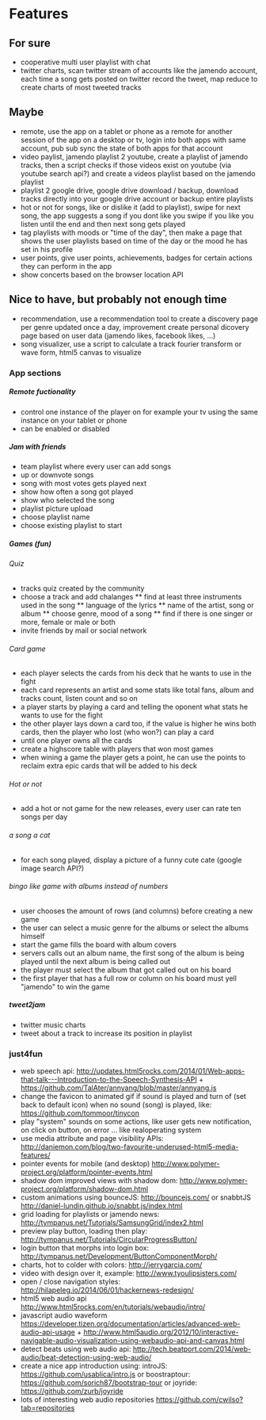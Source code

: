 # Features

## For sure

* cooperative multi user playlist with chat
* twitter charts, scan twitter stream of accounts like the jamendo account, each time a song gets posted on twitter record the tweet, map reduce to create charts of most tweeted tracks

## Maybe

* remote, use the app on a tablet or phone as a remote for another session of the app on a desktop or tv, login into both apps with same account, pub sub sync the state of both apps for that account
* video paylist, jamendo playlist 2 youtube, create a playlist of jamendo tracks, then a script checks if those videos exist on youtube (via youtube search api?) and create a videos playlist based on the jamendo playlist
* playlist 2 google drive, google drive download / backup, download tracks directly into your google drive account or backup entire playlists
* hot or not for songs, like or dislike it (add to playlist), swipe for next song, the app suggests a song if you dont like you swipe if you like you listen until the end and then next song gets played
* tag playlists with moods or "time of the day", then make a page that shows the user playlists based on time of the day or the mood he has set in his profile
* user points, give user points, achievements, badges for certain actions they can perform in the app
* show concerts based on the browser location API

## Nice to have, but probably not enough time

* recommendation, use a recommendation tool to create a discovery page per genre updated once a day, improvement create personal dicovery page based on user data (jamendo likes, facebook likes, ...)
* song visualizer, use a script to calculate a track fourier transform or wave form, html5 canvas to visualize

### App sections

##### Remote fuctionality

* control one instance of the player on for example your tv using the same instance on your tablet or phone
* can be enabled or disabled

##### Jam with friends

* team playlist where every user can add songs
* up or downvote songs
* song with most votes gets played next
* show how often a song got played
* show who selected the song
* playlist picture upload
* choose playlist name
* choose existing playlist to start

##### Games (fun)

###### Quiz
* tracks quiz created by the community
* choose a track and add chalanges
** find at least three instruments used in the song
** language of the lyrics
** name of the artist, song or album
** choose genre, mood of a song
** find if there is one singer or more, female or male or both
* invite friends by mail or social network

###### Card game
* each player selects the cards from his deck that he wants to use in the fight
* each card represents an artist and some stats like total fans, album and tracks count, listen count and so on
* a player starts by playing a card and telling the oponent what stats he wants to use for the fight
* the other player lays down a card too, if the value is higher he wins both cards, then the player who lost (who won?) can play a card
* until one player owns all the cards
* create a highscore table with players that won most games
* when wining a game the player gets a point, he can use the points to reclaim extra epic cards that will be added to his deck

###### Hot or not
* add a hot or not game for the new releases, every user can rate ten songs per day

###### a song a cat
* for each song played, display a picture of a funny cute cate (google image search API?)

###### bingo like game with albums instead of numbers
* user chooses the amount of rows (and columns) before creating a new game
* the user can select a music genre for the albums or select the albums himself
* start the game fills the board with album covers
* servers calls out an album name, the first song of the album is being played until the next album is being called out
* the player must select the album that got called out on his board
* the first player that has a full row or column on his board must yell "jamendo" to win the game

##### tweet2jam

* twitter music charts
* tweet about a track to increase its position in playlist

### just4fun

* web speech api: http://updates.html5rocks.com/2014/01/Web-apps-that-talk---Introduction-to-the-Speech-Synthesis-API + https://github.com/TalAter/annyang/blob/master/annyang.js
* change the favicon to animated gif if sound is played and turn of (set back to default icon) when no sound (song) is played, like: https://github.com/tommoor/tinycon
* play "system" sounds on some actions, like user gets new notification, on click on button, on error ... like realoperating system
* use media attribute and page visibility APIs: http://daniemon.com/blog/two-favourite-underused-html5-media-features/
* pointer events for mobile (and desktop) http://www.polymer-project.org/platform/pointer-events.html
* shadow dom improved views with shadow dom: http://www.polymer-project.org/platform/shadow-dom.html
* custom animations using bounceJS: http://bouncejs.com/ or snabbtJS http://daniel-lundin.github.io/snabbt.js/index.html
* grid loading for playlists or jamendo news: http://tympanus.net/Tutorials/SamsungGrid/index2.html
* preview play button, loading then play: http://tympanus.net/Tutorials/CircularProgressButton/
* login button that morphs into login box: http://tympanus.net/Development/ButtonComponentMorph/
* charts, hot to colder with colors: http://jerrygarcia.com/
* video with design over it, example: http://www.tyoulipsisters.com/
* open / close navigation styles: http://hilapeleg.io/2014/06/01/hackernews-redesign/
* html5 web audio api http://www.html5rocks.com/en/tutorials/webaudio/intro/
* javascript audio waveform https://developer.tizen.org/documentation/articles/advanced-web-audio-api-usage + http://www.html5audio.org/2012/10/interactive-navigable-audio-visualization-using-webaudio-api-and-canvas.html
* detect beats using web audio api: http://tech.beatport.com/2014/web-audio/beat-detection-using-web-audio/
* create a nice app introduction using: introJS: https://github.com/usablica/intro.js or boostraptour:  https://github.com/sorich87/bootstrap-tour or joyride: https://github.com/zurb/joyride
* lots of interesting web audio repositories https://github.com/cwilso?tab=repositories
